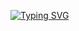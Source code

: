 [![Typing SVG](https://readme-typing-svg.demolab.com/?lines=hi,+%20+my+%20+fellow+%20+bro)](https://git.io/typing-svg)
